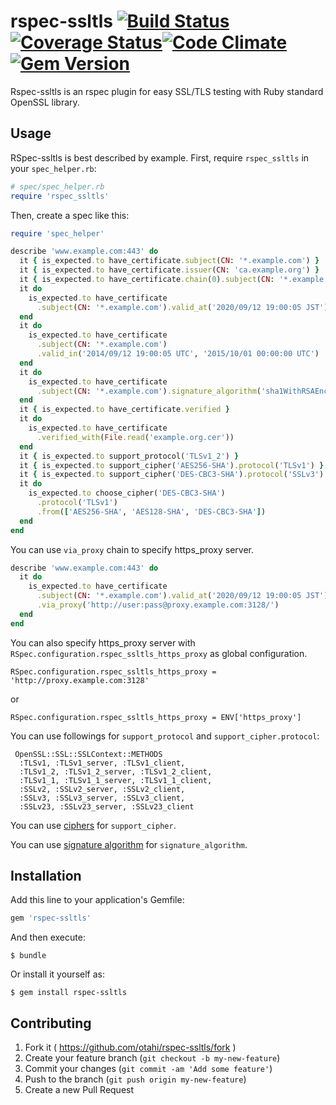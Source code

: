 # rspec-ssltls [![Build Status](https://travis-ci.org/otahi/rspec-ssltls.png?branch=master)](https://travis-ci.org/otahi/rspec-ssltls)[![Coverage Status](https://coveralls.io/repos/otahi/rspec-ssltls/badge.png?branch=master)](https://coveralls.io/r/otahi/rspec-ssltls?branch=master)[![Code Climate](https://codeclimate.com/github/otahi/rspec-ssltls.png)](https://codeclimate.com/github/otahi/rspec-ssltls)[![Gem Version](https://badge.fury.io/rb/rspec-ssltls.png)](http://badge.fury.io/rb/rspec-ssltls)


Rspec-ssltls is an rspec plugin for easy SSL/TLS testing with Ruby standard OpenSSL library.

## Usage

RSpec-ssltls is best described by example. First, require `rspec_ssltls` in your `spec_helper.rb`:

```ruby
# spec/spec_helper.rb
require 'rspec_ssltls'
```

Then, create a spec like this:

```ruby
require 'spec_helper'

describe 'www.example.com:443' do
  it { is_expected.to have_certificate.subject(CN: '*.example.com') }
  it { is_expected.to have_certificate.issuer(CN: 'ca.example.org') }
  it { is_expected.to have_certificate.chain(0).subject(CN: '*.example.com') }
  it do
    is_expected.to have_certificate
      .subject(CN: '*.example.com').valid_at('2020/09/12 19:00:05 JST')
  end
  it do
    is_expected.to have_certificate
      .subject(CN: '*.example.com')
      .valid_in('2014/09/12 19:00:05 UTC', '2015/10/01 00:00:00 UTC')
  end
  it do
    is_expected.to have_certificate
      .subject(CN: '*.example.com').signature_algorithm('sha1WithRSAEncryption')
  end
  it { is_expected.to have_certificate.verified }
  it do
    is_expected.to have_certificate
      .verified_with(File.read('example.org.cer'))
  end
  it { is_expected.to support_protocol('TLSv1_2') }
  it { is_expected.to support_cipher('AES256-SHA').protocol('TLSv1') }
  it { is_expected.to support_cipher('DES-CBC3-SHA').protocol('SSLv3') }
  it do
    is_expected.to choose_cipher('DES-CBC3-SHA')
      .protocol('TLSv1')
      .from(['AES256-SHA', 'AES128-SHA', 'DES-CBC3-SHA'])
  end
end
```

You can use `via_proxy` chain to specify https_proxy server.
```ruby
describe 'www.example.com:443' do
  it do
    is_expected.to have_certificate
      .subject(CN: '*.example.com').valid_at('2020/09/12 19:00:05 JST')
      .via_proxy('http://user:pass@proxy.example.com:3128/')
  end
end
```

You can also specify https_proxy server with `RSpec.configuration.rspec_ssltls_https_proxy`
as global configuration.
```
RSpec.configuration.rspec_ssltls_https_proxy = 'http://proxy.example.com:3128'

```
or
```
RSpec.configuration.rspec_ssltls_https_proxy = ENV['https_proxy']
```

You can use followings for `support_protocol` and `support_cipher.protocol`:
```
 OpenSSL::SSL::SSLContext::METHODS
  :TLSv1, :TLSv1_server, :TLSv1_client,
  :TLSv1_2, :TLSv1_2_server, :TLSv1_2_client,
  :TLSv1_1, :TLSv1_1_server, :TLSv1_1_client,
  :SSLv2, :SSLv2_server, :SSLv2_client,
  :SSLv3, :SSLv3_server, :SSLv3_client,
  :SSLv23, :SSLv23_server, :SSLv23_client
```

You can use [ciphers](https://www.openssl.org/docs/apps/ciphers.html) for `support_cipher`.

You can use [signature algorithm](https://github.com/openssl/openssl/blob/master/crypto/objects/obj_xref.txt) for `signature_algorithm`.

## Installation

Add this line to your application's Gemfile:

```ruby
gem 'rspec-ssltls'
```

And then execute:

    $ bundle

Or install it yourself as:

    $ gem install rspec-ssltls

## Contributing

1. Fork it ( https://github.com/otahi/rspec-ssltls/fork )
2. Create your feature branch (`git checkout -b my-new-feature`)
3. Commit your changes (`git commit -am 'Add some feature'`)
4. Push to the branch (`git push origin my-new-feature`)
5. Create a new Pull Request
